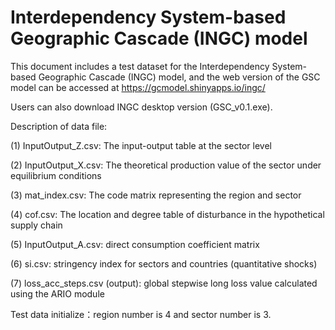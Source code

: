 # Interdependency System-based Geographic Cascade (INGC) model

This document includes a test dataset for the Interdependency System-based Geographic Cascade (INGC) model, and the web version of the GSC model can be accessed at https://gcmodel.shinyapps.io/ingc/

  Users can also download INGC desktop version (GSC_v0.1.exe).

Description of data file:

(1) InputOutput_Z.csv: The input-output table at the sector level

(2) InputOutput_X.csv: The theoretical production value of the sector under equilibrium conditions

(3) mat_index.csv: The code matrix representing the region and sector

(4) cof.csv: The location and degree table of disturbance in the hypothetical supply chain

(5) InputOutput_A.csv: direct consumption coefficient matrix

(6) si.csv: stringency index for sectors and countries (quantitative shocks)

(7) loss_acc_steps.csv (output): global stepwise long loss value calculated using the ARIO module

Test data initialize：region number is 4 and sector number is 3.
